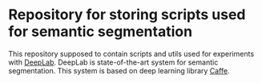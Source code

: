 # Repository for storing scripts used for semantic segmentation

This repository supposed to contain scripts and utils used 
for experiments with [DeepLab](https://bitbucket.org/deeplab/deeplab-public).
DeepLab is state-of-the-art system for semantic segmentation.
This system is based on deep learning library [Caffe](http://caffe.berkeleyvision.org).
